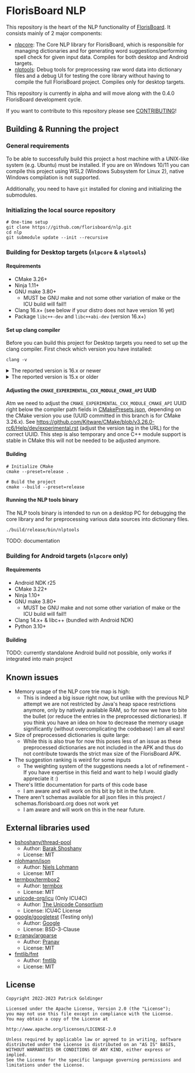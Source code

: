 # FlorisBoard NLP

This repository is the heart of the NLP functionality of [FlorisBoard](https://github.com/florisboard/florisboard). It
consists mainly of 2 major components:

- [nlpcore](nlpcore): The Core NLP library for FlorisBoard, which is responsible for managing dictionaries and for
  generating word suggestions/performing spell check for given input data. Compiles for both desktop and Android
  targets.
- [nlptools](nlptools): Debug tools for preprocessing raw word data into dictionary files and a debug UI for testing the
  core library without having to compile the full FlorisBoard project. Compiles only for desktop targets.

This repository is currently in alpha and will move along with the 0.4.0 FlorisBoard development cycle.

If you want to contribute to this repository please see [CONTRIBUTING](CONTRIBUTING.md)!

## Building & Running the project

### General requirements

To be able to successfully build this project a host machine with a UNIX-like system (e.g. Ubuntu) must be installed. If
you are on Windows 10/11 you can compile this project using WSL2 (Windows Subsystem for Linux 2), native Windows
compilation is not supported.

Additionally, you need to have `git` installed for cloning and initializing the submodules.

### Initializing the local source repository

```shell
# One-time setup
git clone https://github.com/florisboard/nlp.git
cd nlp
git submodule update --init --recursive
```

### Building for Desktop targets (`nlpcore` & `nlptools`)

#### Requirements

- CMake 3.26+
- Ninja 1.11+
- GNU make 3.80+
    - MUST be GNU make and not some other variation of make or the ICU build will fail!!
- Clang 16.x+ (see below if your distro does not have version 16 yet)
- Package `libc++-dev` and `libc++abi-dev` (version 16.x+)

#### Set up clang compiler

Before you can build this project for Desktop targets you need to set up the clang compiler. First check which version
you have installed:

```shell
clang -v
```

<details>
<summary>The reported version is 16.x or newer</summary>

Great! You do not have to set up anything else, and you can skip to the project build section!
</details>

<details>
<summary>The reported version is 15.x or older</summary>

In this case you do not have a supported version of clang installed, and we need to download and integrate the compiler
manually. Head to https://github.com/llvm/llvm-project/releases and download the appropriate prebuilt llvm-project for
your system. Below example assumes you are on Ubuntu 22.04.

```shell
# Download clang 16.0.x for Ubuntu 22.04
wget https://github.com/llvm/llvm-project/releases/download/llvmorg-16.0.4/clang+llvm-16.0.4-x86_64-linux-gnu-ubuntu-22.04.tar.xz
tar -xf clang+llvm-16.0.4-x86_64-linux-gnu-ubuntu-22.04.tar.xz
```

After this we need to change the compiler path to the downloaded one, else the build will fail. To change it, open
[CMakePresets.json](CMakePresets.json) in a text editor and change the C/CXX compiler vars like so:

```
    ...
    "CMAKE_C_COMPILER": "/path/to/downloaded/llvm-project/build/bin/clang",
    "CMAKE_CXX_COMPILER": "/path/to/downloaded/llvm-project/build/bin/clang++",
    ...
```

</details>

#### Adjusting the `CMAKE_EXPERIMENTAL_CXX_MODULE_CMAKE_API` UUID

Atm we need to adjust the `CMAKE_EXPERIMENTAL_CXX_MODULE_CMAKE_API` UUID right below the compiler path fields in
[CMakePresets.json](CMakePresets.json), depending on the CMake version you use (UUID committed in this branch is for
CMake 3.26.x). See https://github.com/Kitware/CMake/blob/v3.26.0-rc6/Help/dev/experimental.rst (adjust the version tag
in the URL) for the correct UUID. This step is also temporary and once C++ module support is stable in CMake this will
not be needed to be adjusted anymore.

#### Building

```shell
# Initialize CMake
cmake --preset=release .

# Build the project
cmake --build --preset=release
```

#### Running the NLP tools binary

The NLP tools binary is intended to run on a desktop PC for debugging the core library and for preprocessing various
data sources into dictionary files.

```shell
./build/release/bin/nlptools
```

TODO: documentation

### Building for Android targets (`nlpcore` only)

#### Requirements

- Android NDK r25
- CMake 3.22+
- Ninja 1.10+
- GNU make 3.80+
    - MUST be GNU make and not some other variation of make or the ICU build will fail!!
- Clang 14.x+ & libc++ (bundled with Android NDK)
- Python 3.10+

#### Building

TODO: currently standalone Android build not possible, only works if integrated into main project

## Known issues

- Memory usage of the NLP core trie map is high:
  - This is indeed a big issue right now, but unlike with the previous NLP attempt we are not restricted by Java's heap space restrictions anymore, only by natively available RAM, so for now we have to bite the bullet (or reduce the entries in the preprocessed dictionaries). If you think you have an idea on how to decrease the memory usage significantly (without overcomplicating the codebase) I am all ears!
- Size of preprocessed dictionaries is quite large:
  - While this is also true for now this poses less of an issue as these preprocessed dictionaries are not included in the APK and thus do not contribute towards the strict max size of the FlorisBoard APK.
- The suggestion ranking is weird for some inputs
  - The weighting system of the suggestions needs a lot of refinement - If you have expertise in this field and want to help I would gladly appreciate it :)
- There's little documentation for parts of this code base
  - I am aware and will work on this bit by bit in the future.
- There aren't schemas available for all json files in this project / schemas.florisboard.org does not work yet
  - I am aware and will work on this in the near future.

## External libraries used

- [bshoshany/thread-pool](https://github.com/bshoshany/thread-pool)
    - Author: [Barak Shoshany](https://github.com/bshoshany)
    - License: MIT
- [nlohmann/json](https://github.com/nlohmann/json)
    - Author: [Niels Lohmann](https://github.com/nlohmann)
    - License: MIT
- [termbox/termbox2](https://github.com/termbox/termbox2)
    - Author: [termbox](https://github.com/termbox)
    - License: MIT
- [unicode-org/icu](https://github.com/unicode-org/icu) (Only ICU4C)
    - Author: [The Unicode Consortium](https://github.com/unicode-org)
    - License: ICU4C License
- [google/googletest](https://github.com/google/googletest) (Testing only)
    - Author: [Google](https://github.com/google)
    - License: BSD-3-Clause
- [p-ranav/argparse](https://github.com/p-ranav/argparse)
    - Author: [Pranav](https://github.com/p-ranav)
    - License: MIT
- [fmtlib/fmt](https://github.com/fmtlib/fmt)
    - Author: [fmtlib](https://github.com/fmtlib)
    - License: MIT

## License

```
Copyright 2022-2023 Patrick Goldinger

Licensed under the Apache License, Version 2.0 (the "License");
you may not use this file except in compliance with the License.
You may obtain a copy of the License at

http://www.apache.org/licenses/LICENSE-2.0

Unless required by applicable law or agreed to in writing, software
distributed under the License is distributed on an "AS IS" BASIS,
WITHOUT WARRANTIES OR CONDITIONS OF ANY KIND, either express or implied.
See the License for the specific language governing permissions and
limitations under the License.
```
